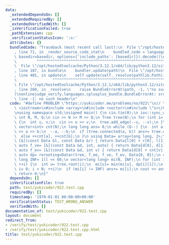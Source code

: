 ```yaml
---
data:
  _extendedDependsOn: []
  _extendedRequiredBy: []
  _extendedVerifiedWith: []
  _isVerificationFailed: true
  _pathExtension: cpp
  _verificationStatusIcon: ':x:'
  attributes: {}
  bundledCode: "Traceback (most recent call last):\n  File \"/opt/hostedtoolcache/Python/3.12.1/x64/lib/python3.12/site-packages/onlinejudge_verify/documentation/build.py\"\
    , line 71, in _render_source_code_stat\n    bundled_code = language.bundle(stat.path,\
    \ basedir=basedir, options={'include_paths': [basedir]}).decode()\n          \
    \         ^^^^^^^^^^^^^^^^^^^^^^^^^^^^^^^^^^^^^^^^^^^^^^^^^^^^^^^^^^^^^^^^^^^^^^^^^^^^^^^^^\n\
    \  File \"/opt/hostedtoolcache/Python/3.12.1/x64/lib/python3.12/site-packages/onlinejudge_verify/languages/cplusplus.py\"\
    , line 187, in bundle\n    bundler.update(path)\n  File \"/opt/hostedtoolcache/Python/3.12.1/x64/lib/python3.12/site-packages/onlinejudge_verify/languages/cplusplus_bundle.py\"\
    , line 401, in update\n    self.update(self._resolve(pathlib.Path(included), included_from=path))\n\
    \                ^^^^^^^^^^^^^^^^^^^^^^^^^^^^^^^^^^^^^^^^^^^^^^^^^^^^^^^^^\n \
    \ File \"/opt/hostedtoolcache/Python/3.12.1/x64/lib/python3.12/site-packages/onlinejudge_verify/languages/cplusplus_bundle.py\"\
    , line 260, in _resolve\n    raise BundleErrorAt(path, -1, \"no such header\"\
    )\nonlinejudge_verify.languages.cplusplus_bundle.BundleErrorAt: src/Graph/rerooting.hpp:\
    \ line -1: no such header\n"
  code: "#define PROBLEM \"https://yukicoder.me/problems/no/922\"\n// \u68EE\n#include\
    \ <iostream>\n#include <array>\n#include <vector>\n#include \"src/Graph/rerooting.hpp\"\
    \nusing namespace std;\nsigned main() {\n cin.tie(0);\n ios::sync_with_stdio(0);\n\
    \ int N, M, Q;\n cin >> N >> M >> Q;\n Tree tree(N);\n for (int i= 0; i < M; ++i)\
    \ {\n  int u, v;\n  cin >> u >> v;\n  tree.add_edge(--u, --v);\n }\n tree.build();\n\
    \ vector<int> cnt(N);\n long long ans= 0;\n while (Q--) {\n  int a, b;\n  cin\
    \ >> a >> b;\n  --a, --b;\n  if (tree.connected(a, b)) ans+= tree.dist(a, b);\n\
    \  else ++cnt[a], ++cnt[b];\n }\n using Data= array<long long, 2>;\n auto f_ee=\
    \ [&](const Data &l, const Data &r) { return Data{l[0] + r[0], l[1] + r[1]}; };\n\
    \ auto f_ve= [&](const Data &d, int, auto) { return Data{d[0], d[1] + d[0]}; };\n\
    \ auto f_ev= [&](const Data &d, int v) { return Data{d[0] + cnt[v], d[1]}; };\n\
    \ auto dp= rerooting<Data>(tree, f_ee, f_ve, f_ev, Data{0, 0});\n constexpr long\
    \ long INF= 1ll << 60;\n vector<long long> mi(N, INF);\n for (int i= 0; i < N;\
    \ ++i) {\n  int u= tree.root(i);\n  mi[u]= min(mi[u], dp[i][1]);\n }\n for (int\
    \ i= 0; i < N; ++i)\n  if (mi[i] != INF) ans+= mi[i];\n cout << ans << '\\n';\n\
    \ return 0;\n}"
  dependsOn: []
  isVerificationFile: true
  path: test/yukicoder/922.test.cpp
  requiredBy: []
  timestamp: '1970-01-01 00:00:00+00:00'
  verificationStatus: TEST_WRONG_ANSWER
  verifiedWith: []
documentation_of: test/yukicoder/922.test.cpp
layout: document
redirect_from:
- /verify/test/yukicoder/922.test.cpp
- /verify/test/yukicoder/922.test.cpp.html
title: test/yukicoder/922.test.cpp
---
```

